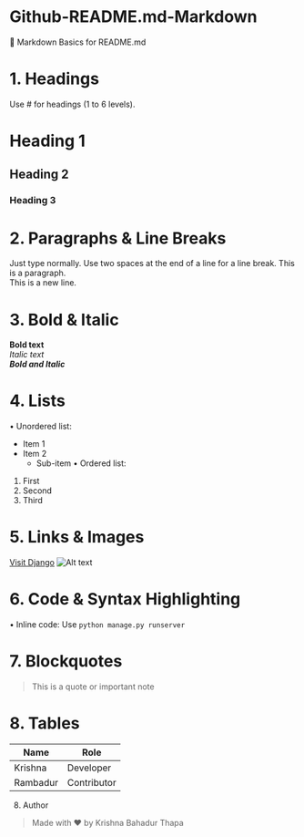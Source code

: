 # Github-README.md-Markdown
🔹 Markdown Basics for README.md
# 1. Headings
Use # for headings (1 to 6 levels).
# Heading 1
## Heading 2
### Heading 3
# 2. Paragraphs & Line Breaks
Just type normally. Use two spaces at the end of a line for a line break.
This is a paragraph.  
This is a new line.
# 3. Bold & Italic
**Bold text**  
*Italic text*  
***Bold and Italic***
# 4. Lists
•	Unordered list:
- Item 1
- Item 2
  - Sub-item
•	Ordered list:
1. First
2. Second
3. Third
# 5. Links & Images
[Visit Django](https://www.djangoproject.com/)
![Alt text](https://example.com/image.png)

# 6. Code & Syntax Highlighting
•	Inline code:
Use `python manage.py runserver`
# 7. Blockquotes
> This is a quote or important note
# 8. Tables
| Name     | Role        |
|----------|-------------|
| Krishna  | Developer   |
| Rambadur | Contributor |
8. Author
>Made with ❤️ by Krishna Bahadur Thapa

